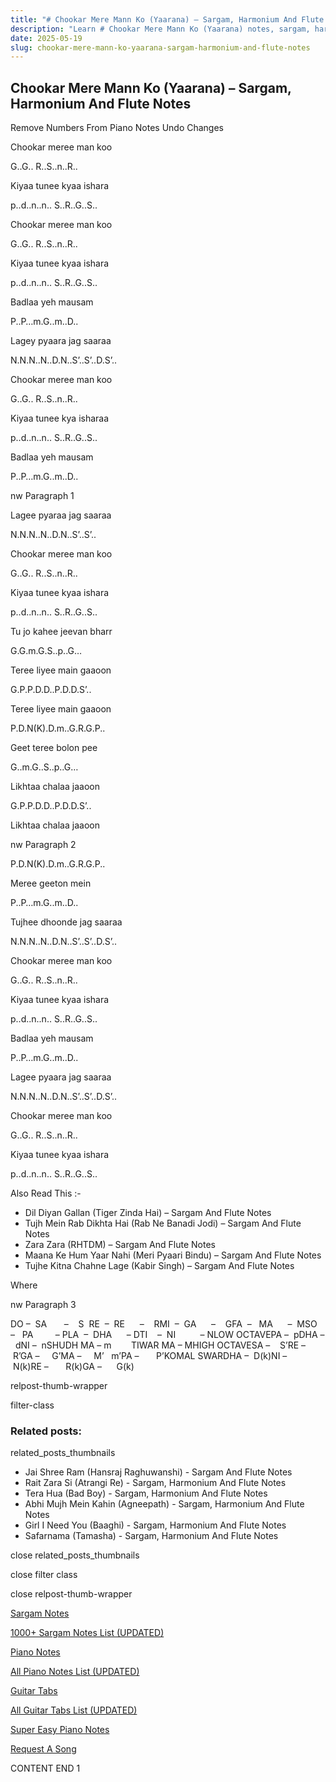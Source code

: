 ```yaml
---
title: "# Chookar Mere Mann Ko (Yaarana) – Sargam, Harmonium And Flute Notes"
description: "Learn # Chookar Mere Mann Ko (Yaarana) notes, sargam, harmonium notations and flute notes. Easy step-by-step tutorial for beginners."
date: 2025-05-19
slug: chookar-mere-mann-ko-yaarana-sargam-harmonium-and-flute-notes
---
```


## Chookar Mere Mann Ko (Yaarana) – Sargam, Harmonium And Flute Notes

Remove Numbers From Piano Notes
Undo Changes

Chookar meree man koo

G..G.. R..S..n..R..

Kiyaa tunee kyaa ishara

p..d..n..n.. S..R..G..S..

Chookar meree man koo

G..G.. R..S..n..R..

Kiyaa tunee kyaa ishara

p..d..n..n.. S..R..G..S..

Badlaa yeh mausam

P..P…m.G..m..D..

Lagey pyaara jag saaraa

N.N.N..N..D.N..S’..S’..D.S’..

Chookar meree man koo

G..G.. R..S..n..R..

Kiyaa tunee kya isharaa

p..d..n..n.. S..R..G..S..

Badlaa yeh mausam

P..P…m.G..m..D..

nw Paragraph 1

Lagee pyaraa jag saaraa

N.N.N..N..D.N..S’..S’..

Chookar meree man koo

G..G.. R..S..n..R..

Kiyaa tunee kyaa ishara

p..d..n..n.. S..R..G..S..

Tu jo kahee jeevan bharr

G.G.m.G.S..p..G…

Teree liyee main gaaoon

G.P.P.D.D..P.D.D.S’..

Teree liyee main gaaoon

P.D.N(K).D.m..G.R.G.P..

Geet teree bolon pee

G..m.G..S..p..G…

Likhtaa chalaa jaaoon

G.P.P.D.D..P.D.D.S’..

Likhtaa chalaa jaaoon

nw Paragraph 2

P.D.N(K).D.m..G.R.G.P..

Meree geeton mein

P..P…m.G..m..D..

Tujhee dhoonde jag saaraa

N.N.N..N..D.N..S’..S’..D.S’..

Chookar meree man koo

G..G.. R..S..n..R..

Kiyaa tunee kyaa ishara

p..d..n..n.. S..R..G..S..

Badlaa yeh mausam

P..P…m.G..m..D..

Lagee pyaara jag saaraa

N.N.N..N..D.N..S’..S’..D.S’..

Chookar meree man koo

G..G.. R..S..n..R..

Kiyaa tunee kyaa ishara

p..d..n..n.. S..R..G..S..

Also Read This :-

* Dil Diyan Gallan (Tiger Zinda Hai) – Sargam And Flute Notes
* Tujh Mein Rab Dikhta Hai (Rab Ne Banadi Jodi) – Sargam And Flute Notes
* Zara Zara (RHTDM) – Sargam And Flute Notes
* Maana Ke Hum Yaar Nahi (Meri Pyaari Bindu) – Sargam And Flute Notes
* Tujhe Kitna Chahne Lage (Kabir Singh) – Sargam And Flute Notes

Where

nw Paragraph 3

DO –  SA       –    S  RE  –  RE      –    RMI  –  GA      –    GFA  –   MA      –  MSO  –   PA         – PLA  –  DHA      – DTI    –  NI          – NLOW OCTAVEPA –  pDHA –  dNI –  nSHUDH MA – m        TIWAR MA – MHIGH OCTAVESA –    S’RE –     R’GA –     G’MA –     M’   m’PA –       P’KOMAL SWARDHA –  D(k)NI –       N(k)RE –       R(k)GA –      G(k)

relpost-thumb-wrapper

filter-class

### Related posts:

related_posts_thumbnails

* Jai Shree Ram (Hansraj Raghuwanshi) - Sargam And Flute Notes
* Rait Zara Si (Atrangi Re) - Sargam, Harmonium And Flute Notes
* Tera Hua (Bad Boy) - Sargam, Harmonium And Flute Notes
* Abhi Mujh Mein Kahin (Agneepath) - Sargam, Harmonium And Flute Notes
* Girl I Need You (Baaghi) - Sargam, Harmonium And Flute Notes
* Safarnama (Tamasha) - Sargam, Harmonium And Flute Notes

close related_posts_thumbnails

close filter class

close relpost-thumb-wrapper

[Sargam Notes](https://www.notationsworld.com/sargam-notes.html)

[1000+ Sargam Notes List (UPDATED)](https://www.notationsworld.com/all-songs-list-sargam-notes.html)

[Piano Notes](https://www.notationsworld.com/piano-notes.html)

[All Piano Notes List (UPDATED)](https://www.notationsworld.com/all-songs-list-piano-notes.html)

[Guitar Tabs](https://www.notationsworld.com/guitar-tabs.html)

[All Guitar Tabs List (UPDATED)](https://www.notationsworld.com/all-songs-list-guitar-tabs.html)

[Super Easy Piano Notes](https://studywall.in/)

[Request A Song](https://www.notationsworld.com/request-a-song.html)

CONTENT END 1

